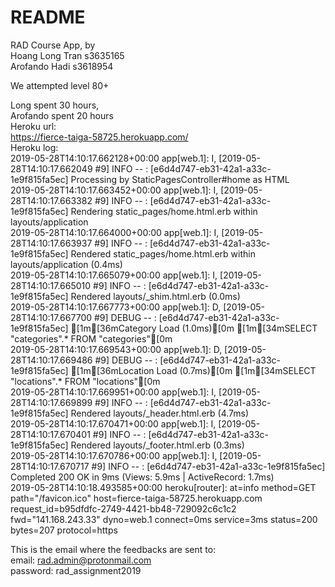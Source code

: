 # README

RAD Course App, by <br />
Hoang Long Tran s3635165 <br />
Arofando Hadi s3618954<br />

We attempted level 80+<br />

Long spent 30 hours,<br />
Arofando spent 20 hours<br />
Heroku url:<br />
https://fierce-taiga-58725.herokuapp.com/ <br />
Heroku log:<br />
2019-05-28T14:10:17.662128+00:00 app[web.1]: I, [2019-05-28T14:10:17.662049 #9]  INFO -- : [e6d4d747-eb31-42a1-a33c-1e9f815fa5ec] Processing by StaticPagesController#home as HTML<br />
2019-05-28T14:10:17.663452+00:00 app[web.1]: I, [2019-05-28T14:10:17.663382 #9]  INFO -- : [e6d4d747-eb31-42a1-a33c-1e9f815fa5ec]   Rendering static_pages/home.html.erb within layouts/application<br />
2019-05-28T14:10:17.664000+00:00 app[web.1]: I, [2019-05-28T14:10:17.663937 #9]  INFO -- : [e6d4d747-eb31-42a1-a33c-1e9f815fa5ec]   Rendered static_pages/home.html.erb within layouts/application (0.4ms)<br />
2019-05-28T14:10:17.665079+00:00 app[web.1]: I, [2019-05-28T14:10:17.665010 #9]  INFO -- : [e6d4d747-eb31-42a1-a33c-1e9f815fa5ec]   Rendered layouts/_shim.html.erb (0.0ms)<br />
2019-05-28T14:10:17.667773+00:00 app[web.1]: D, [2019-05-28T14:10:17.667700 #9] DEBUG -- : [e6d4d747-eb31-42a1-a33c-1e9f815fa5ec]   [1m[36mCategory Load (1.0ms)[0m  [1m[34mSELECT "categories".* FROM "categories"[0m<br />
2019-05-28T14:10:17.669543+00:00 app[web.1]: D, [2019-05-28T14:10:17.669486 #9] DEBUG -- : [e6d4d747-eb31-42a1-a33c-1e9f815fa5ec]   [1m[36mLocation Load (0.7ms)[0m  [1m[34mSELECT "locations".* FROM "locations"[0m<br />
2019-05-28T14:10:17.669951+00:00 app[web.1]: I, [2019-05-28T14:10:17.669899 #9]  INFO -- : [e6d4d747-eb31-42a1-a33c-1e9f815fa5ec]   Rendered layouts/_header.html.erb (4.7ms)<br />
2019-05-28T14:10:17.670471+00:00 app[web.1]: I, [2019-05-28T14:10:17.670401 #9]  INFO -- : [e6d4d747-eb31-42a1-a33c-1e9f815fa5ec]   Rendered layouts/_footer.html.erb (0.3ms)<br />
2019-05-28T14:10:17.670786+00:00 app[web.1]: I, [2019-05-28T14:10:17.670717 #9]  INFO -- : [e6d4d747-eb31-42a1-a33c-1e9f815fa5ec] Completed 200 OK in 9ms (Views: 5.9ms | ActiveRecord: 1.7ms)<br />
2019-05-28T14:10:18.493585+00:00 heroku[router]: at=info method=GET path="/favicon.ico" host=fierce-taiga-58725.herokuapp.com request_id=b95dfdfc-2749-4421-bb48-729092c6c1c2 fwd="141.168.243.33" dyno=web.1 connect=0ms service=3ms status=200 bytes=207 protocol=https<br />

This is the email where the feedbacks are sent to:<br />
email:    rad.admin@protonmail.com<br />
password: rad_assignment2019<br />

